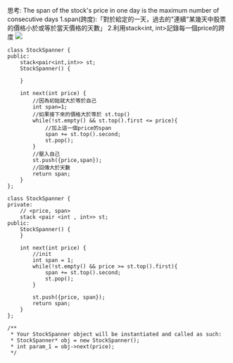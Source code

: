 思考:
The span of the stock's price in one day is the maximum number of consecutive days 
1.span(跨度):「對於給定的一天，過去的"連續"某幾天中股票的價格小於或等於當天價格的天數」
2.利用stack<int, int>記錄每一個price的跨度
![](https://hackmd.io/_uploads/BJTnA-mT3.png)

```c++=
class StockSpanner {
public:
    stack<pair<int,int>> st;
    StockSpanner() {
        
    }
    
    int next(int price) {
        //因為初始就大於等於自己
        int span=1;
        //如果接下來的價格大於等於 st.top()
        while(!st.empty() && st.top().first <= price){
            //加上這一個price的span
            span += st.top().second;
            st.pop();
        } 
        //壓入自己
        st.push({price,span});
        //回傳大於天數
        return span;
    }
};

```

```c++=
class StockSpanner {
private:
    // <price, span>
    stack <pair <int , int>> st;
public:
    StockSpanner() {
    }
    
    int next(int price) {
        //init
        int span = 1; 
        while(!st.empty() && price >= st.top().first){
            span += st.top().second;
            st.pop();
        }

        st.push({price, span});
        return span;
    }
};

/** 
 * Your StockSpanner object will be instantiated and called as such:
 * StockSpanner* obj = new StockSpanner();
 * int param_1 = obj->next(price);
 */

```